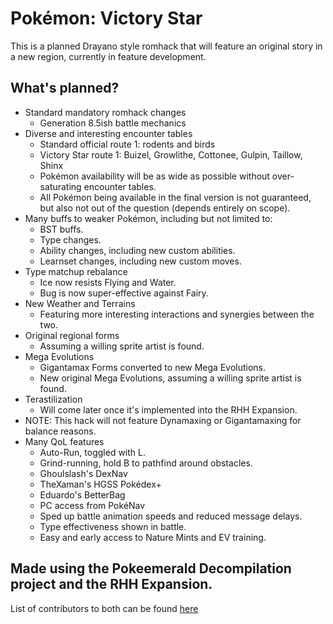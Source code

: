 # Pokémon: Victory Star

This is a planned Drayano style romhack that will feature an original story in a new region, currently in feature development.

## What's planned?
- Standard mandatory romhack changes
    - Generation 8.5ish battle mechanics
- Diverse and interesting encounter tables
    - Standard official route 1: rodents and birds
    - Victory Star route 1: Buizel, Growlithe, Cottonee, Gulpin, Taillow, Shinx
    - Pokémon availability will be as wide as possible without over-saturating encounter tables. 
    - All Pokémon being available in the final version is not guaranteed, but also not out of the question (depends entirely on scope).
- Many buffs to weaker Pokémon, including but not limited to:
    - BST buffs.
    - Type changes.
    - Ability changes, including new custom abilities.
    - Learnset changes, including new custom moves.
- Type matchup rebalance
    - Ice now resists Flying and Water.
    - Bug is now super-effective against Fairy.
- New Weather and Terrains
    - Featuring more interesting interactions and synergies between the two.
- Original regional forms
    - Assuming a willing sprite artist is found.
- Mega Evolutions
    - Gigantamax Forms converted to new Mega Evolutions.
    - New original Mega Evolutions, assuming a willing sprite artist is found.
- Terastilization
    - Will come later once it's implemented into the RHH Expansion.
- NOTE: This hack will not feature Dynamaxing or Gigantamaxing for balance reasons.
- Many QoL features
    - Auto-Run, toggled with L.
    - Grind-running, hold B to pathfind around obstacles.
    - Ghoulslash's DexNav
    - TheXaman's HGSS Pokédex+
    - Eduardo's BetterBag
    - PC access from PokéNav
    - Sped up battle animation speeds and reduced message delays.
    - Type effectiveness shown in battle.
    - Easy and early access to Nature Mints and EV training.
    
## Made using the Pokeemerald Decompilation project and the RHH Expansion. 
List of contributors to both can be found [here](https://github.com/rh-hideout/pokeemerald-expansion/wiki/Credits)

